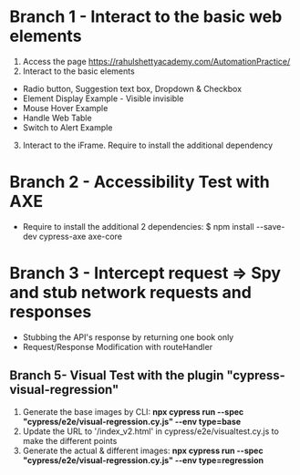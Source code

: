 # Branch 1 - Interact to the basic web elements

1. Access the page https://rahulshettyacademy.com/AutomationPractice/
2. Interact to the basic elements

- Radio button, Suggestion text box, Dropdown & Checkbox
- Element Display Example - Visible invisible
- Mouse Hover Example
- Handle Web Table
- Switch to Alert Example

3. Interact to the iFrame. Require to install the additional dependency

# Branch 2 - Accessibility Test with AXE

- Require to install the additional 2 dependencies: $ npm install --save-dev cypress-axe axe-core

# Branch 3 - Intercept request => Spy and stub network requests and responses

- Stubbing the API's response by returning one book only
- Request/Response Modification with routeHandler

## Branch 5- Visual Test with the plugin "cypress-visual-regression"

1. Generate the base images by CLI: **npx cypress run --spec "cypress/e2e/visual-regression.cy.js" --env type=base**
2. Update the URL to '/index_v2.html' in cypress/e2e/visualtest.cy.js to make the different points
3. Generate the actual & different images: **npx cypress run --spec "cypress/e2e/visual-regression.cy.js" --env type=regression**
